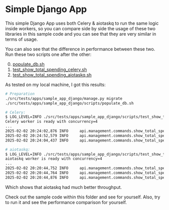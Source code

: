 # Simple Django App

This simple Django App uses both Celery & aiotaskq to run the same logic inside workers, so you can
compare side by side the usage of these two libraries in this sample code and you can see that they are very similar in terms of usage.

You can also see that the difference in performance between these two. Run these two scripts one after the other:

0. [populate_db.sh](/src/tests/apps/sample_app_django/scripts/populate_db.sh)
1. [test_show_total_spending_celery.sh](/src/tests/apps/sample_app_django/scripts/test_show_total_spending_celery.sh)
2. [test_show_total_spending_aiotaskq.sh](/src/tests/apps/sample_app_django/scripts/test_show_total_spending_aiotaskq.sh)

As tested on my local machine, I got this results:
```bash
# Preparation
./src/tests/apps/sample_app_django/manage.py migrate
./src/tests/apps/sample_app_django/scripts/populate_db.sh

# Celery:
$ LOG_LEVEL=INFO ./src/tests/apps/sample_app_django/scripts/test_show_total_spending_celery.sh
Celery worker is ready with concurrency=4
...
2025-02-02 20:24:02,876 INFO     api.management.commands.show_total_spending_by_user CMD show_total_spending_by_user --celery...
2025-02-02 20:24:52,579 INFO     api.management.commands.show_total_spending_by_user Waiting for 10 tasks to finish
2025-02-02 20:24:04,437 INFO     api.management.commands.show_total_spending_by_user CMD show_total_spending_by_user --celery took 1.5609 seconds

# aiotaskq:
$ LOG_LEVEL=INFO ./src/tests/apps/sample_app_django/scripts/test_show_total_spending_aiotaskq.sh
aiotaskq worker is ready with concurrency=4
...
2025-02-02 20:20:44,752 INFO     api.management.commands.show_total_spending_by_user CMD show_total_spending_by_user --celery ...
2025-02-02 20:20:44,764 INFO     api.management.commands.show_total_spending_by_user Waiting for 10 tasks to finish
2025-02-02 20:20:44,876 INFO     api.management.commands.show_total_spending_by_user CMD show_total_spending_by_user --celery took 0.1231 seconds
```

Which shows that aiotaskq had much better throughput.

Check out the sample code within this folder and see for yourself. Also, try to run it and see the performance
comparison for yourself.
